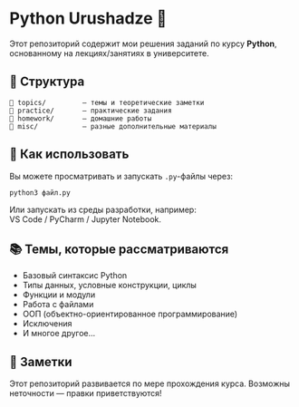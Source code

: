 # Python Urushadze 🐍

Этот репозиторий содержит мои решения заданий по курсу **Python**, основанному на лекциях/занятиях в университете.

## 📂 Структура

```
📁 topics/         — темы и теоретические заметки
📁 practice/       — практические задания
📁 homework/       — домашние работы
📁 misc/           — разные дополнительные материалы
```

## 🚀 Как использовать

Вы можете просматривать и запускать `.py`-файлы через:

```bash
python3 файл.py
```

Или запускать из среды разработки, например:  
VS Code / PyCharm / Jupyter Notebook.

## 📚 Темы, которые рассматриваются

- Базовый синтаксис Python
- Типы данных, условные конструкции, циклы
- Функции и модули
- Работа с файлами
- ООП (объектно-ориентированное программирование)
- Исключения
- И многое другое...

## 🔖 Заметки

Этот репозиторий развивается по мере прохождения курса. Возможны неточности — правки приветствуются!
